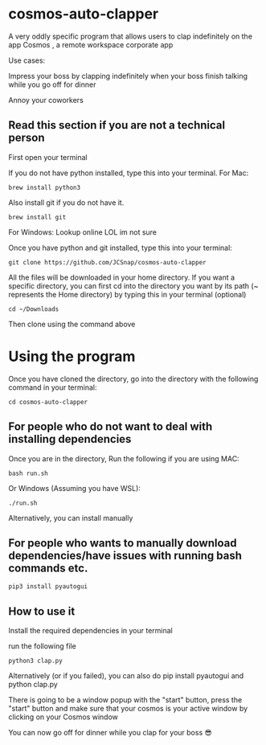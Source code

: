 # cosmos-auto-clapper

A very oddly specific program that allows users to clap indefinitely on the app Cosmos , a remote workspace corporate app

Use cases:

Impress your boss by clapping indefinitely when your boss finish talking while you go off for dinner

Annoy your coworkers

## Read this section if you are not a technical person

First open your terminal

If you do not have python installed, type this into your terminal.
For Mac:

```
brew install python3
```

Also install git if you do not have it.

```
brew install git
```

For Windows:
Lookup online LOL im not sure

Once you have python and git installed, type this into your terminal:

```
git clone https://github.com/JCSnap/cosmos-auto-clapper
```

All the files will be downloaded in your home directory. If you want a specific directory, you can first cd into the directory you want by its path (~ represents the Home directory) by typing this in your terminal (optional)

```
cd ~/Downloads
```

Then clone using the command above

# Using the program

Once you have cloned the directory, go into the directory with the following command in your terminal:

```
cd cosmos-auto-clapper
```

## For people who do not want to deal with installing dependencies

Once you are in the directory,
Run the following if you are using MAC:

```
bash run.sh
```

Or Windows (Assuming you have WSL):

```
./run.sh
```

Alternatively, you can install manually

## For people who wants to manually download dependencies/have issues with running bash commands etc.

```
pip3 install pyautogui
```

## How to use it

Install the required dependencies in your terminal

run the following file

```
python3 clap.py
```

Alternatively (or if you failed), you can also do pip install pyautogui and python clap.py

There is going to be a window popup with the "start" button, press the "start" button and make sure that your cosmos is your active window by clicking on your Cosmos window

You can now go off for dinner while you clap for your boss 😎
